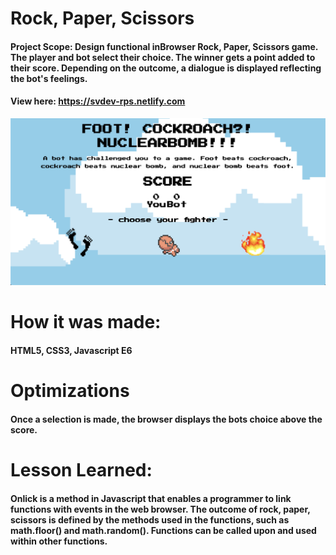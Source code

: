 # Rock, Paper, Scissors
#### Project Scope: Design functional inBrowser Rock, Paper, Scissors game. The player and bot select their choice. The winner gets a point added to their score. Depending on the outcome, a dialogue is displayed reflecting the bot's feelings. 
#### View here: https://svdev-rps.netlify.com
![](rps.png)

# How it was made:
#### HTML5, CSS3, Javascript E6

# Optimizations
#### Once a selection is made, the browser displays the bots choice above the score. 

# Lesson Learned: 
#### Onlick is a method in Javascript that enables a programmer to link functions with events in the web browser. The outcome of rock, paper, scissors is defined by the methods used in the functions, such as math.floor() and math.random(). Functions can be called upon and used within other functions.   
